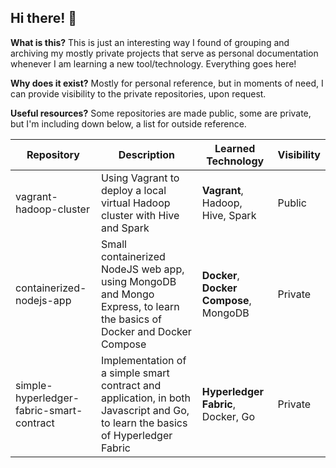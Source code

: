 ## Hi there! 👋

**What is this?** This is just an interesting way I found of grouping and archiving my mostly private projects that serve as personal documentation whenever I am learning a new tool/technology. Everything goes here!

**Why does it exist?** Mostly for personal reference, but in moments of need, I can provide visibility to the private repositories, upon request.

**Useful resources?** Some repositories are made public, some are private, but I'm including down below, a list for outside reference.

| Repository      | Description | Learned Technology | Visibility |
| ----------- | ----------- | ----------- | ----------- |
| vagrant-hadoop-cluster | Using Vagrant to deploy a local virtual Hadoop cluster with Hive and Spark | **Vagrant**, Hadoop, Hive, Spark | Public |
| containerized-nodejs-app | Small containerized NodeJS web app, using MongoDB and Mongo Express, to learn the basics of Docker and Docker Compose | **Docker**, **Docker Compose**, MongoDB | Private |
| simple-hyperledger-fabric-smart-contract | Implementation of a simple smart contract and application, in both Javascript and Go, to learn the basics of Hyperledger Fabric | **Hyperledger Fabric**, Docker, Go | Private |


